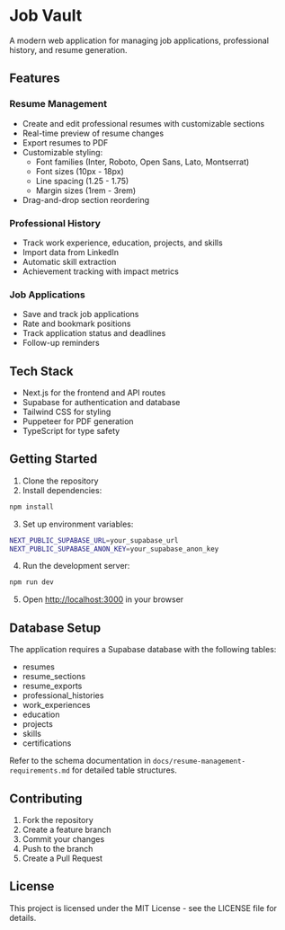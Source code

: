 # Job Vault

A modern web application for managing job applications, professional history, and resume generation.

## Features

### Resume Management
- Create and edit professional resumes with customizable sections
- Real-time preview of resume changes
- Export resumes to PDF
- Customizable styling:
  - Font families (Inter, Roboto, Open Sans, Lato, Montserrat)
  - Font sizes (10px - 18px)
  - Line spacing (1.25 - 1.75)
  - Margin sizes (1rem - 3rem)
- Drag-and-drop section reordering

### Professional History
- Track work experience, education, projects, and skills
- Import data from LinkedIn
- Automatic skill extraction
- Achievement tracking with impact metrics

### Job Applications
- Save and track job applications
- Rate and bookmark positions
- Track application status and deadlines
- Follow-up reminders

## Tech Stack
- Next.js for the frontend and API routes
- Supabase for authentication and database
- Tailwind CSS for styling
- Puppeteer for PDF generation
- TypeScript for type safety

## Getting Started

1. Clone the repository
2. Install dependencies:
```bash
npm install
```

3. Set up environment variables:
```bash
NEXT_PUBLIC_SUPABASE_URL=your_supabase_url
NEXT_PUBLIC_SUPABASE_ANON_KEY=your_supabase_anon_key
```

4. Run the development server:
```bash
npm run dev
```

5. Open [http://localhost:3000](http://localhost:3000) in your browser

## Database Setup

The application requires a Supabase database with the following tables:
- resumes
- resume_sections
- resume_exports
- professional_histories
- work_experiences
- education
- projects
- skills
- certifications

Refer to the schema documentation in `docs/resume-management-requirements.md` for detailed table structures.

## Contributing

1. Fork the repository
2. Create a feature branch
3. Commit your changes
4. Push to the branch
5. Create a Pull Request

## License

This project is licensed under the MIT License - see the LICENSE file for details. 